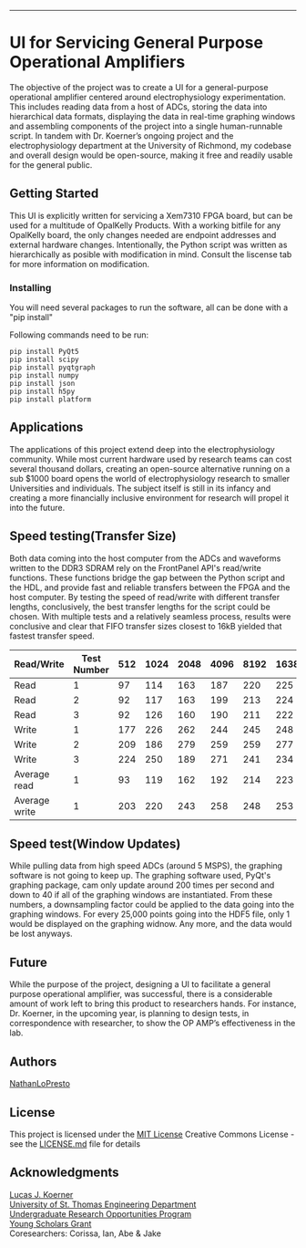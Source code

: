 
***
# UI for Servicing General Purpose Operational Amplifiers

The objective of the project was to create a UI for a general-purpose operational amplifier centered around electrophysiology experimentation. This includes reading data from a host of ADCs, storing the data into hierarchical data formats, displaying the data in real-time graphing windows and assembling components of the project into a single human-runnable script. In tandem with Dr. Koerner’s ongoing project and the electrophysiology department at the University of Richmond, my codebase and overall design would be open-source, making it free and readily usable for the general public.


## Getting Started

This UI is explicitly written for servicing a Xem7310 FPGA board, but can be used for a multitude of OpalKelly Products. With a working bitfile for any OpalKelly board, the only changes needed are endpoint addresses and external hardware changes. Intentionally, the Python script was written as hierarchically as posible with modification in mind. Consult the liscense tab for more information on modification.


### Installing

You will need several packages to run the software, all can be done with a "pip install"

Following commands need to be run:

    pip install PyQt5
    pip install scipy
    pip install pyqtgraph
    pip install numpy
    pip install json
    pip install h5py
    pip install platform


## Applications

The applications of this project extend deep into the electrophysiology community. While most current hardware used by research teams can cost several thousand dollars, creating an open-source alternative running on a sub $1000 board opens the world of electrophysiology research to smaller Universities and individuals. The subject itself is still in its infancy and creating a more financially inclusive environment for research will propel it into the future.


## Speed testing(Transfer Size)

Both data coming into the host computer from the ADCs and waveforms written to the DDR3 SDRAM rely on the FrontPanel API's read/write functions. These functions bridge the gap between the Python script and the HDL, and provide fast and reliable transfers between the FPGA and the host computer. By testing the speed of read/write with different transfer lengths, conclusively, the best transfer lengths for the script could be chosen. With multiple tests and a relatively seamless process, results were conclusive and clear that FIFO transfer sizes closest to 16kB yielded that fastest transfer speed.

| Read/Write    | Test Number | 512 | 1024 | 2048 | 4096 | 8192 | 16384 |
|---------------|-------------|-----|------|------|------|------|-------|
| Read          | 1           | 97  | 114  | 163  | 187  | 220  | 225   |
| Read          | 2           | 92  | 117  | 163  | 199  | 213  | 224   |
| Read          | 3           | 92  | 126  | 160  | 190  | 211  | 222   |
| Write         | 1           | 177 | 226  | 262  | 244  | 245  | 248   |
| Write         | 2           | 209 | 186  | 279  | 259  | 259  | 277   |
| Write         | 3           | 224 | 250  | 189  | 271  | 241  | 234   |
| Average read  | 1           | 93  | 119  | 162  | 192  | 214  | 223   |
| Average write | 1           | 203 | 220  | 243  | 258  | 248  | 253   |

## Speed test(Window Updates)

While pulling data from high speed ADCs (around 5 MSPS), the graphing software is not going to keep up. The graphing software used, PyQt's graphing package, cam only update around 200 times per second and down to 40 if all of the graphing windows are instantiated. From these numbers, a downsampling factor could be applied to the data going into the graphing windows. For every 25,000 points going into the HDF5 file, only 1 would be displayed on the graphing widnow. Any more, and the data would be lost anyways. 


## Future

While the purpose of the project, designing a UI to facilitate a general purpose operational amplifier, was successful, there is a considerable amount of work left to bring this product to researchers hands. For instance, Dr. Koerner, in the upcoming year, is planning to design tests, in correspondence with researcher, to show the OP AMP’s effectiveness in the lab.


## Authors

[NathanLoPresto](https://github.com/NathanLoPresto)


## License

This project is licensed under the [MIT License](LICENSE.md)
Creative Commons License - see the [LICENSE.md](LICENSE.md) file for
details


## Acknowledgments

[Lucas J. Koerner](https://lucask07.github.io/) </br>
[University of St. Thomas Engineering Department](https://www.stthomas.edu/engineering/)</br>
[Undergraduate Research Opportunities Program](https://www.stthomas.edu/urop/) </br>
[Young Scholars Grant](https://one.stthomas.edu/sites/undergraduate-research-opportunities-program-urop/SitePage/77799/young-scholars-grants)</br>
Coresearchers: Corissa, Ian, Abe & Jake